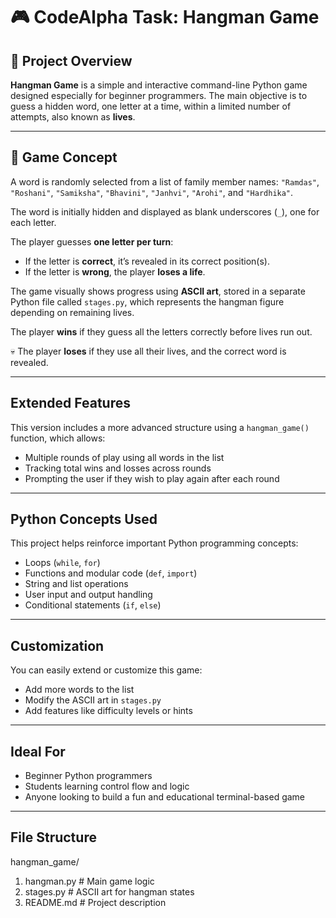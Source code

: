 # 🎮 CodeAlpha Task: Hangman Game

## 📝 Project Overview
**Hangman Game** is a simple and interactive command-line Python game designed especially for beginner programmers. The main objective is to guess a hidden word, one letter at a time, within a limited number of attempts, also known as **lives**.

---

## 🧠 Game Concept

A word is randomly selected from a list of family member names:
`"Ramdas"`, `"Roshani"`, `"Samiksha"`, `"Bhavini"`, `"Janhvi"`, `"Arohi"`, and `"Hardhika"`.

 The word is initially hidden and displayed as blank underscores (`_`), one for each letter.

 The player guesses **one letter per turn**:
- If the letter is **correct**, it’s revealed in its correct position(s).
- If the letter is **wrong**, the player **loses a life**.

The game visually shows progress using **ASCII art**, stored in a separate Python file called `stages.py`, which represents the hangman figure depending on remaining lives.

The player **wins** if they guess all the letters correctly before lives run out.

💀 The player **loses** if they use all their lives, and the correct word is revealed.

---

##  Extended Features

This version includes a more advanced structure using a `hangman_game()` function, which allows:

-  Multiple rounds of play using all words in the list
-  Tracking total wins and losses across rounds
-  Prompting the user if they wish to play again after each round

---

## Python Concepts Used

This project helps reinforce important Python programming concepts:

-  Loops (`while`, `for`)
-  Functions and modular code (`def`, `import`)
-  String and list operations
-  User input and output handling
-  Conditional statements (`if`, `else`)

---

##  Customization

You can easily extend or customize this game:

-  Add more words to the list
-  Modify the ASCII art in `stages.py`
-  Add features like difficulty levels or hints

---

##  Ideal For

-  Beginner Python programmers
-  Students learning control flow and logic
-  Anyone looking to build a fun and educational terminal-based game

---

##  File Structure
hangman_game/
 1) hangman.py # Main game logic
 2) stages.py # ASCII art for hangman states
 3) README.md # Project description
